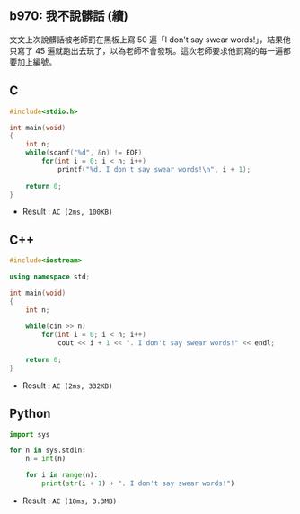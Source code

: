 ## b970: 我不說髒話 (續)
文文上次說髒話被老師罰在黑板上寫 50 遍「I don't say swear words!」，結果他只寫了 45 遍就跑出去玩了，以為老師不會發現。這次老師要求他罰寫的每一遍都要加上編號。

## C
```C
#include<stdio.h>

int main(void)
{
	int n;
	while(scanf("%d", &n) != EOF)
		for(int i = 0; i < n; i++)
			printf("%d. I don't say swear words!\n", i + 1);
			
	return 0;
}
```
 * Result : `AC (2ms, 100KB)`

## C++
```C++
#include<iostream>

using namespace std;

int main(void)
{
	int n;
	
	while(cin >> n)
		for(int i = 0; i < n; i++)
			cout << i + 1 << ". I don't say swear words!" << endl;
	
	return 0;
}
```
 * Result : `AC (2ms, 332KB)`

## Python
```python
import sys

for n in sys.stdin:
    n = int(n)

    for i in range(n):
        print(str(i + 1) + ". I don't say swear words!")
```
 * Result : `AC (18ms, 3.3MB)`
